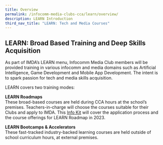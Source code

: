 ```yaml
---
title: Overview
permalink: /infocomm-media-clubs-cca/learn/overview/
description: LEARN Introduction
third_nav_title: "LEARN: Tech and Media Courses"
---
```

## LEARN: Broad Based Training and Deep Skills Acquisition

As part of IMDA’s LEARN menu, Infocomm Media Club members will be provided training in various infocomm and media domains such as Artificial Intelligence, Game Development and Mobile App Development. The intent is to spark passion for tech and media skills acquisition.

LEARN covers two training modes:

**LEARN Roadmaps**
<br>These broad-based courses are held during CCA hours at the school’s premises. Teachers-in-charge will choose the courses suitable for their Clubs and apply to IMDA. This [Info Kit](https://go.gov.sg/learn-roadmaps-infokit22-23) will cover the application process and the course offerings for LEARN Roadmap in 2023.

**LEARN Bootcamps & Accelerators**
<br>These fast-tracked industry-backed learning courses are held outside of school curriculum hours, at external premises.